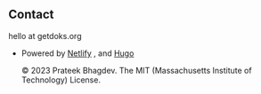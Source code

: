 <!--
---
title: "Contact"
description: "Drop us an email."
date: 2020-08-27T19:25:12+02:00
lastmod: 2020-08-27T19:25:12+02:00
draft: false
images: []
---

{{< email user="hello" domain="getdoks.org" >}}
-->

<!doctype html>
<html lang=en-us>
    <head>
        <meta charset=utf-8>
        <meta http-equiv=x-ua-compatible content="ie=edge">
        <meta name=viewport content="width=device-width,initial-scale=1,shrink-to-fit=no">
        <link rel=preload as=font href=https://doks.netlify.app/fonts/vendor/jost/jost-v4-latin-regular.woff2 type=font/woff2 crossorigin>
        <link rel=preload as=font href=https://doks.netlify.app/fonts/vendor/jost/jost-v4-latin-500.woff2 type=font/woff2 crossorigin>
        <link rel=preload as=font href=https://doks.netlify.app/fonts/vendor/jost/jost-v4-latin-700.woff2 type=font/woff2 crossorigin>
        <script>
            (()=>{
                var t = window.matchMedia && window.matchMedia("(prefers-color-scheme: dark)").matches
                  , e = localStorage.getItem("theme");
                t && e === null && (localStorage.setItem("theme", "dark"),
                document.documentElement.setAttribute("data-dark-mode", "")),
                t && e === "dark" && document.documentElement.setAttribute("data-dark-mode", ""),
                e === "dark" && document.documentElement.setAttribute("data-dark-mode", "")
            }
            )()
        </script>
        <link rel=stylesheet href=https://doks.netlify.app/main.9e9cdddadba6521d8de1c870389010e0459ac28545f698097b6bef756a9d6effaa3b5e03bd1c7d29875d724c823e470a9a32af08a2100a4813ae6c07b07b90d5.css integrity="sha512-npzd2tumUh2N4chwOJAQ4EWawoVF9pgJe2vvdWqdbv+qO14DvRx9KYddckyCPkcKmjKvCKIQCkgTrmwHsHuQ1Q==" crossorigin=anonymous>
        <noscript>
            <style>
                img.lazyload {
                    display: none
                }
            </style>
        </noscript>
        <meta name=robots content="index, follow">
        <meta name=googlebot content="index, follow, max-snippet:-1, max-image-preview:large, max-video-preview:-1">
        <meta name=bingbot content="index, follow, max-snippet:-1, max-image-preview:large, max-video-preview:-1">
        <title>Contact Prateek Bhagdev</title>
        <meta name=description content="Drop us an email.">
        <link rel=canonical href=https://doks.netlify.app/contact/>
        <meta property="og:locale" content="en_US">
        <meta property="og:type" content="article">
        <meta property="og:title" content="Contact">
        <meta property="og:description" content="Drop us an email.">
        <meta property="og:url" content="https://doks.netlify.app/contact/">
        <meta property="og:site_name" content="Prateek Bhagdev">
        <meta property="article:published_time" content="2020-08-27T19:25:12+02:00">
        <meta property="article:modified_time" content="2020-08-27T19:25:12+02:00">
        <meta property="og:image" content="https://doks.netlify.app/doks.png">
        <meta property="og:image:alt" content="Prateek Bhagdev">
        <meta name=twitter:card content="summary_large_image">
        <meta name=twitter:site content="@prateekbhagdev">
        <meta name=twitter:creator content="@prateekbhagdev">
        <meta name=twitter:title content="Contact">
        <meta name=twitter:description content="Drop us an email.">
        <meta name=twitter:image content="https://doks.netlify.app/doks.png">
        <meta name=twitter:image:alt content="Contact">
        <script type=application/ld+json>
            {"@context":"https://schema.org","@graph":[{"@type":"Organization","@id":"https://doks.netlify.app/#/schema/organization/1","name":"Doks","url":"https://doks.netlify.app/","sameAs":["https://twitter.com/prateekbhagdev","https://www.linkedin.com/in/prateekbhagdev/","https://github.com/h-enk/prateekbhagdev"],"logo":{"@type":"ImageObject","@id":"https://doks.netlify.app/#/schema/image/1","url":"https://doks.netlify.app/logo-doks.png","width":512,"height":512,"caption":"Doks"},"image":{"@id":"https://doks.netlify.app/#/schema/image/1"}},{"@type":"WebSite","@id":"https://doks.netlify.app/#/schema/website/1","url":"https://doks.netlify.app/","name":"Prateek Bhagdev","description":"I come from Shahdol, a small town in India. I completed my bachelors degree in Computer Science \u0026 Engineering, \u0026 Yeah... I dropped out of Electronics \u0026 Communication Engineering prior to that. I graduated as PGD in Advance Computing from Centre for Development of Advanced Computing, \u0026 PGD in Information Technology Management from Symbiosis Centre for Management \u0026 Human Resource Development.","publisher":{"@id":"https://doks.netlify.app/#/schema/organization/1"}},{"@type":"WebPage","@id":"https://doks.netlify.app/contact/","url":"https://doks.netlify.app/contact/","name":"Contact","description":"Drop us an email.","isPartOf":{"@id":"https://doks.netlify.app/#/schema/website/1"},"about":{"@id":"https://doks.netlify.app/#/schema/organization/1"},"datePublished":"2020-08-27T19:25:12CET","dateModified":"2020-08-27T19:25:12CET","breadcrumb":{"@id":"https://doks.netlify.app/contact/#/schema/breadcrumb/1"},"primaryImageOfPage":{"@id":"https://doks.netlify.app/contact/#/schema/image/2"},"inLanguage":"en-US","potentialAction":[{"@type":"ReadAction","target":["https://doks.netlify.app/contact/"]}]},{"@type":"BreadcrumbList","@id":"https://doks.netlify.app/contact/#/schema/breadcrumb/1","name":"Breadcrumbs","itemListElement":[{"@type":"ListItem","position":1,"item":{"@type":"WebPage","@id":"https://doks.netlify.app/","url":"https://doks.netlify.app/","name":"Home"}},{"@type":"ListItem","position":2,"item":{"@id":"https://doks.netlify.app/contact/"}}]},{"@context":"https://schema.org","@graph":[{"@type":"ImageObject","@id":"https://doks.netlify.app/contact/#/schema/image/2","url":"https://doks.netlify.app/doks.png","contentUrl":"https://doks.netlify.app/doks.png","caption":"Contact"}]}]}
        </script>
        <meta name=theme-color content="#fff">
        <link rel=icon href=https://doks.netlify.app/favicon.ico sizes=any>
        <link rel=icon type=image/svg+xml href=https://doks.netlify.app/favicon.svg>
        <link rel=apple-touch-icon sizes=180x180 href=https://doks.netlify.app/apple-touch-icon.png>
        <link rel=icon type=image/png sizes=32x32 href=https://doks.netlify.app/favicon-32x32.png>
        <link rel=icon type=image/png sizes=16x16 href=https://doks.netlify.app/favicon-16x16.png>
        <link rel=manifest crossorigin=use-credentials href=https://doks.netlify.app/site.webmanifest>
    </head>
    <body class="home">
        <div class="wrap container-xxl" role=document>
            <div class=content>
                <div class="row justify-content-center">
                    <div class="col-md-12 col-lg-10 col-xl-8">
                        <article>
                            <h1>Contact</h1>
                            <script type=text/javascript nonce="dXNlcj0iaGVsbG8iLGRvbWFpbj0iaGVua3ZlcmxpbmRlLmNvbSIsZG9jdW1lbnQud3JpdGUodXNlcisiQCIrZG9tYWluKTs=">
                                user = "hello",
                                domain = "getdoks.org",
                                document.write(user + "@" + domain)
                            </script>
                            <noscript>hello at getdoks.org</noscript>
                        </article>
                    </div>
                </div>
            </div>
        </div>
        <footer class="footer text-muted">
            <div class=container-xxl>
                <div class=row>
                    <div class="col-lg-8 order-last order-lg-first">
                        <ul class=list-inline>
                            <li class=list-inline-item>
                                Powered by <a class=text-muted href=https://www.netlify.com/>Netlify</a>
                                , and <a class=text-muted href=https://gohugo.io/>Hugo</a>
                                <p>© 2023 Prateek Bhagdev. The MIT (Massachusetts Institute of Technology) License.</p>
                            </li>
                        </ul>
                    </div>
                    <div class="col-lg-8 order-first order-lg-last text-lg-end">
                        <ul class=list-inline></ul>
                    </div>
                </div>
            </div>
        </footer>
        <script src=/js/bootstrap.min.650aeec64c81d69d4c0850fc73c93da3f0330cec0a27772feed7f90f60baa5f47f1c45687d71914bdafd1c4e860d40f6dc08ede27a2f08431ff929c9a2d24621.js integrity="sha512-ZQruxkyB1p1MCFD8c8k9o/AzDOwKJ3cv7tf5D2C6pfR/HEVofXGRS9r9HE6GDUD23Ajt4novCEMf+SnJotJGIQ==" crossorigin=anonymous defer></script>
        <script src=/js/highlight.min.3f0a703c54cbed82ca277187e23cf2d272da28c15ce7e33cde685d40b53d741893d5b74d35bb2d20a81f56c289084f245bdd0c9145d39d7094d3dfbc62d1326a.js integrity="sha512-PwpwPFTL7YLKJ3GH4jzy0nLaKMFc5+M83mhdQLU9dBiT1bdNNbstIKgfVsKJCE8kW90MkUXTnXCU09+8YtEyag==" crossorigin=anonymous defer></script>
        <script src=/main.min.cb2e2ebbf2e4002f3117addc33582923b2b3ae5265c22944cd117ebec7abe61c170417c4506d7a0f8f0fc9053dfdf441421d53601ac467042ff3d06ec0ba07fa.js integrity="sha512-yy4uu/LkAC8xF63cM1gpI7KzrlJlwilEzRF+vser5hwXBBfEUG16D48PyQU9/fRBQh1TYBrEZwQv89BuwLoH+g==" crossorigin=anonymous defer></script>
        <script src=https://doks.netlify.app/index.min.415f69f94c924f13e51aa79021b2dbcc823492ae07d575d8374e99fadc702b494cfb9572b9b80e83197e6f78ec66ae3c37df4429616c6630e23f6dd347a0cde5.js integrity="sha512-QV9p+UySTxPlGqeQIbLbzII0kq4H1XXYN06Z+txwK0lM+5VyubgOgxl+b3jsZq48N99EKWFsZjDiP23TR6DN5Q==" crossorigin=anonymous defer></script>
    </body>
</html>
